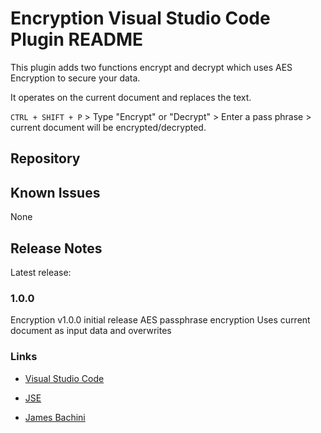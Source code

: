 # Encryption Visual Studio Code Plugin README

This plugin adds two functions encrypt and decrypt which uses AES Encryption to secure your data.

It operates on the current document and replaces the text.

`CTRL + SHIFT + P` > Type "Encrypt" or "Decrypt" > Enter a pass phrase > current document will be encrypted/decrypted.

## Repository


## Known Issues

None

## Release Notes

Latest release:

### 1.0.0

Encryption v1.0.0 initial release
AES passphrase encryption
Uses current document as input data and overwrites

### Links

* [Visual Studio Code](https://visualstudio.com)

* [JSE](https://jsecoin.com)

* [James Bachini](https://jamesbachini.com)

